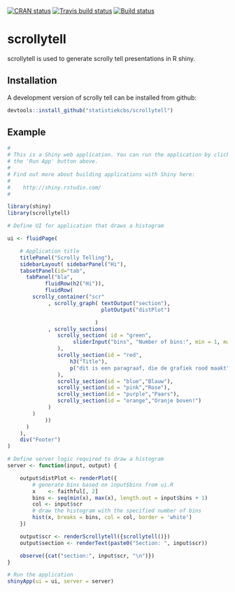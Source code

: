 
<!-- README.md is generated from README.Rmd. Please edit that file -->

[![CRAN
status](https://www.r-pkg.org/badges/version/scrollytell)](https://cran.r-project.org/package=scrollytell)
[![Travis build
status](https://travis-ci.org/statistiekcbs/scrollytell.svg?branch=master)](https://travis-ci.org/statistiekcbs/scrollytell)
[![Build
status](https://ci.appveyor.com/api/projects/status/hrkr0bi6y9svkcyi/branch/master?svg=true)](https://ci.appveyor.com/project/edwindj/scrollytell/branch/master)

# scrollytell

scrollytell is used to generate scrolly tell presentations in R shiny.

## Installation

A development version of scrolly tell can be installed from github:

``` r
devtools::install_github("statistiekcbs/scrollytell")
```

## Example

``` r
#
# This is a Shiny web application. You can run the application by clicking
# the 'Run App' button above.
#
# Find out more about building applications with Shiny here:
#
#    http://shiny.rstudio.com/
#

library(shiny)
library(scrollytell)

# Define UI for application that draws a histogram

ui <- fluidPage(

    # Application title
    titlePanel("Scrolly Telling"),
    sidebarLayout( sidebarPanel("Hi"),
    tabsetPanel(id="tab",
      tabPanel("bla",
            fluidRow(h2("Hi")),
            fluidRow(
        scrolly_container("scr"
             , scrolly_graph( textOutput("section"),
                              plotOutput("distPlot")

                            )
             , scrolly_sections(
                scrolly_section( id = "green",
                     sliderInput("bins", "Number of bins:", min = 1, max = 50, value = 30)
                ),
                scrolly_section(id = "red",
                    h3("Title"),
                    p("dit is een paragraaf, die de grafiek rood maakt")
                ),
                scrolly_section(id = "blue","Blauw"),
                scrolly_section(id = "pink","Rose"),
                scrolly_section(id = "purple","Paars"),
                scrolly_section(id = "orange","Oranje boven!")
             )
        )
            ))
      )
    ),
    div("Footer")
)

# Define server logic required to draw a histogram
server <- function(input, output) {

    output$distPlot <- renderPlot({
        # generate bins based on input$bins from ui.R
        x    <- faithful[, 2]
        bins <- seq(min(x), max(x), length.out = input$bins + 1)
        col <- input$scr
        # draw the histogram with the specified number of bins
        hist(x, breaks = bins, col = col, border = 'white')
    })

    output$scr <- renderScrollytell({scrollytell()})
    output$section <- renderText(paste0("Section: ", input$scr))

    observe({cat("section:", input$scr, "\n")})
}

# Run the application
shinyApp(ui = ui, server = server)
```
